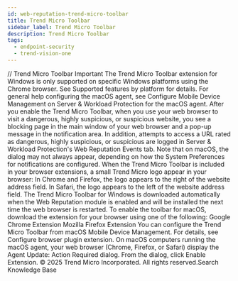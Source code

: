 ```yaml
---
id: web-reputation-trend-micro-toolbar
title: Trend Micro Toolbar
sidebar_label: Trend Micro Toolbar
description: Trend Micro Toolbar
tags:
  - endpoint-security
  - trend-vision-one
---
```


/*<![CDATA[*/ $('#title').html($('meta[name=map-description]').attr('content')); /*]]>*/ Trend Micro Toolbar Important The Trend Micro Toolbar extension for Windows is only supported on specific Windows platforms using the Chrome browser. See Supported features by platform for details. For general help configuring the macOS agent, see Configure Mobile Device Management on Server & Workload Protection for the macOS agent. After you enable the Trend Micro Toolbar, when you use your web browser to visit a dangerous, highly suspicious, or suspicious website, you see a blocking page in the main window of your web browser and a pop-up message in the notification area. In addition, attempts to access a URL rated as dangerous, highly suspicious, or suspicious are logged in Server & Workload Protection's Web Reputation Events tab. Note that on macOS, the dialog may not always appear, depending on how the System Preferences for notifications are configured. When the Trend Micro Toolbar is included in your browser extensions, a small Trend Micro logo appear in your browser: In Chrome and Firefox, the logo appears to the right of the website address field. In Safari, the logo appears to the left of the website address field. The Trend Micro Toolbar for Windows is downloaded automatically when the Web Reputation module is enabled and will be installed the next time the web browser is restarted. To enable the toolbar for macOS, download the extension for your browser using one of the following: Google Chrome Extension Mozilla Firefox Extension You can configure the Trend Micro Toolbar from macOS Mobile Device Management. For details, see Configure browser plugin extension. On macOS computers running the macOS agent, your web browser (Chrome, Firefox, or Safari) display the Agent Update: Action Required dialog. From the dialog, click Enable Extension. © 2025 Trend Micro Incorporated. All rights reserved.Search Knowledge Base